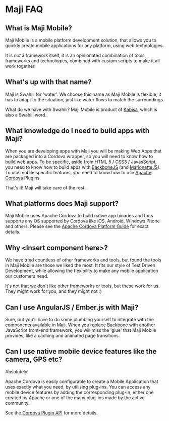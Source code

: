 # Maji FAQ

## What is Maji Mobile?

Maji Mobile is a mobile platform development solution, that allows you to quickly create mobile applications for any platform, using web technologies.

It is *not* a framework itself, it is an opinionated combination of tools, frameworks and technologies, combined with custom scripts to make it all work together.

## What's up with that name?

Maji is Swahili for 'water'. We choose this name as Maji Mobile is flexible, it has to adapt to the situation, just like water flows to match the surroundings.

What do we have with Swahili? Maji Mobile is product of [Kabisa](http://www.kabisa.nl), which is also a Swahili word.

## What knowledge do I need to build apps with Maji?

When you are developing apps with Maji you will be making Web Apps that are packaged into a Cordova wrapper, so you will need to know how to build web apps.
To be specific, aside from HTML 5 / CSS3 / JavasScript, you need to know how to build apps with [BackboneJS](http://backbonejs.org) (and [MarionetteJS](http://marionettejs.com)). To use mobile specific features, you need to know how to use [Apache Cordova](http://cordova.apache.org) Plugins.

That's it! Maji will take care of the rest.

## What platforms does Maji support?

Maji Mobile uses Apache Cordova to build native app binaries and thus supports any OS supported by Cordova like iOS, Android, Windows Phone and others.
Please see the [Apache Cordova Platform Guide](http://cordova.apache.org/docs/en/4.0.0/guide_support_index.md.html#Platform%20Support) for exact details.

## Why \<insert component here\>?
We have tried countless of other frameworks and tools, but found the tools in Maji Mobile are those we liked the most. It fits our style of Test Driven Development, while allowing the flexibility to make any mobile application our customers need.

It's not that we don't like other frameworks or tools, but these work for us. They might work for you, and they might not :)

## Can I use AngularJS / Ember.js with Maji?

Sure, but you'll have to do some plumbing yourself to integrate with the components available in Maji.
When you replace Backbone with another JavaScript front-end framework, you will miss the 'glue' that Maji Mobile provides, like a caching and animated page transitions.

## Can I use native mobile device features like the camera, GPS etc?

Absolutely!

Apache Cordova is easily configurable to create a Mobile Application that uses exactly what you need, by utilising plug-ins.
You can access any mobile device features by adding the corresponding plug-in, either one created by Apache or one of the many plug-ins made by the active community.

See the [Cordova Plugin API](http://docs.phonegap.com/en/4.0.0/cordova_plugins_pluginapis.md.html) for more details.

